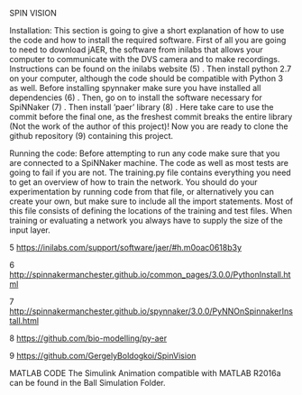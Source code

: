 SPIN VISION

Installation: 
This section is going to give a short explanation of how to use the code and
how to install the required software. First of all you are going to need to download jAER, the
software from inilabs that allows your computer to communicate with the DVS camera and to
make recordings. Instructions can be found on the inilabs website (5) . Then install python 2.7 on
your computer, although the code should be compatible with Python 3 as well. Before installing
spynnaker make sure you have installed all dependencies (6) . Then, go on to install the software
necessary for SpiNNaker (7) . Then install ’paer’ library (8) . Here take care to use the commit before
the final one, as the freshest commit breaks the entire library (Not the work of the author of this
project)! Now you are ready to clone the github repository (9) containing this project.


Running the code:
Before attempting to run any code make sure that you are connected to a
SpiNNaker machine. The code as well as most tests are going to fail if you are not. The training.py
file contains everything you need to get an overview of how to train the network. You should do
your experimentation by running code from that file, or alternatively you can create your own, but
make sure to include all the import statements. Most of this file consists of defining the locations
of the training and test files. When training or evaluating a network you always have to supply
the size of the input layer.



5 https://inilabs.com/support/software/jaer/#h.m0oac0618b3y

6 http://spinnakermanchester.github.io/common_pages/3.0.0/PythonInstall.html

7 http://spinnakermanchester.github.io/spynnaker/3.0.0/PyNNOnSpinnakerInstall.html

8 https://github.com/bio-modelling/py-aer

9 https://github.com/GergelyBoldogkoi/SpinVision



MATLAB CODE
The Simulink Animation compatible with MATLAB R2016a can be found in the Ball Simulation Folder.
